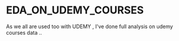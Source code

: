 # EDA_ON_UDEMY_COURSES
As we all are used too with UDEMY , I've done full analysis on udemy courses data ..


